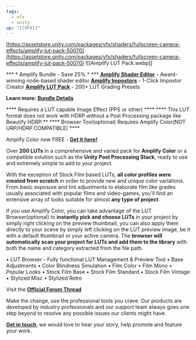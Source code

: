 ```yaml
---
tags:
  - vfx
  - unity
up: "[[VFX]]"
---
```

[https://assetstore.unity.com/packages/vfx/shaders/fullscreen-camera-effects/amplify-lut-pack-50070](https://assetstore.unity.com/packages/vfx/shaders/fullscreen-camera-effects/amplify-lut-pack-50070)
![[Amplify LUT Pack.webp]]

*** * Amplify Bundle - Save 25% * ***
[**Amplify Shader Editor**](https://assetstore.unity.com/packages/tools/visual-scripting/amplify-shader-editor-68570) - Award-winning node-based shader editor
[**Amplify Impostors**](https://assetstore.unity.com/packages/tools/utilities/amplify-impostors-119877) - 1-Click Impostor Creator
[**Amplify LUT Pack**](https://assetstore.unity.com/packages/vfx/shaders/fullscreen-camera-effects/amplify-lut-pack-50070) - 200+ LUT Grading Presets

**Learn more:** [**Bundle Details**](https://assetstore.unity.com/packages/tools/visual-scripting/amplify-bundle-173849)

**** Requires a LUT capable Image Effect (PPS or other) ****
**** This LUT format does not work with HDRP without a Post Processing package like Beautify HDRP.**
**** Browser Tool(optional) Requires Amplify Color(NOT URP/HDRP COMPATIBLE) ****

Amplify Color now FREE - [**Get it here!**](https://assetstore.unity.com/packages/vfx/shaders/fullscreen-camera-effects/amplify-color-1894)

Over **200 LUTs** in a comprehensive and varied pack for **Amplify Color** or a compatible solution such as the **Unity Post Processing Stack**, ready to use and extremely simple to add to your project.

With the exception of Stock Film based LUTs, **all color profiles were created from scratch** in order to provide new and unique color variations. From basic exposure and tint adjustments to elaborate film like grades usually associated with popular films and video-games, you'll find an extensive array of looks suitable for almost **any type of project**.

If you use Amplify Color, you can take advantage of the LUT Browser(optional) to **instantly pick and choose LUTs** in your project by simply right clicking on the preview thumbnail, you can also apply them directly to your scene by simply left clicking on the LUT preview image, be it with a default thumbnail or your active camera. The **browser will automatically scan your project for LUTs and add them to the library** with both the name and category extracted from the file path.

• LUT Browser - Fully functional LUT Management & Preview Tool
• Base Adjustments
• Color Blindness Simulation
• Film Color
• Film Mono
• Popular Looks
• Stock Film Base
• Stock Film Standard
• Stock Film Vintage
• Stylized Misc
• Stylized Retro

Visit the [**Official Forum Thread**](https://forum.unity.com/threads/updated-introducing-amplify-lut-pack-200-exclusive-luts-for-amplify-color.371303/)

Make the change, use the professional tools you crave. Our products are developed by industry professionals and our support team always goes one step beyond to resolve any possible issues our clients might have.

[**Get in touch**](mailto:info@amplify.pt), we would love to hear your story, help promote and feature your work.